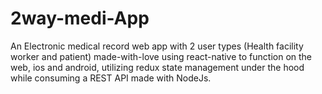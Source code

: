 # 2way-medi-App
An Electronic medical record web app with 2 user types (Health facility worker and patient)
made-with-love using react-native to function on the web, ios and android, utilizing redux state management under the hood while consuming a REST API made with NodeJs.
